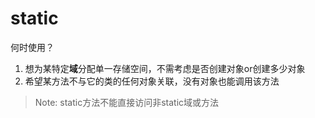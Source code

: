 # static

何时使用？

1. 想为某特定**域**分配单一存储空间，不需考虑是否创建对象or创建多少对象
2. 希望某方法不与它的类的任何对象关联，没有对象也能调用该方法

> Note: static方法不能直接访问非static域或方法




